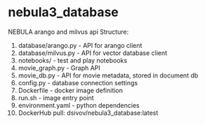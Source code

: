 # nebula3_database
NEBULA arango and milvus api
Structure: 
1. database/arango.py - API for arango client
2. database/milvus.py - API for vector database client
5. notebooks/ -  test and play notebooks 
6. movie_graph.py - Graph API
7. movie_db.py - API for movie metadata, stored in document db
8. config.py - database connection settings
9. Dockerfile - docker image definition
10. run.sh - image entry point
11. environment.yaml - python dependencies
12. DockerHub pull: dsivov/nebula3_database:latest
